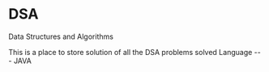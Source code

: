 # DSA
Data Structures and Algorithms

This is a place to store solution of all the DSA problems solved
Language --- JAVA
